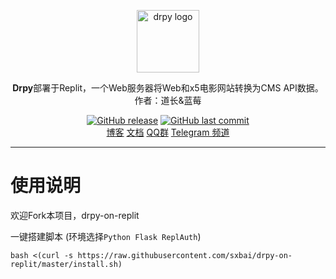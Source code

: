 <p align="center">
    <a href="https://gitcode.net/qq_32394351/dr_py" target="_blank" rel="noopener noreferrer">
        <img width="100" src="https://raw.githubusercontent.com/sxbai/drpy-on-replit/master/ppmmiNj.jpg" alt="drpy logo" />
    </a>
</p>

<p align="center"><b>Drpy</b>部署于Replit，️一个Web服务器将Web和x5电影网站转换为CMS API数据。作者：道长&蓝莓</p>

<p align="center">
<a href="https://github.com/sxbai/drpy-on-replit/releases"><img alt="GitHub release" src="https://img.shields.io/github/release/sxbai/drpy-on-replit.svg?style=flat-square&include_prereleases" /></a>
<a href="https://github.com/sxbai/drpy-on-replit/commits"><img alt="GitHub last commit" src="https://img.shields.io/github/last-commit/sxbai/drpy-on-replit.svg?style=flat-square" /></a>

<br />
<a href="https://blog.sxbai.com">博客</a>
<a href="https://github.com/liu673cn/drpy/blob/master/%E9%81%93%E9%95%BF%E4%B9%B1%E8%AF%B4.md">文档</a>
<a href="https://qm.qq.com/cgi-bin/qm/qr?k=H2KwcXrMdiR5M2blHR5gjZzPfN_S3N_C&jump_from=webapi">QQ群</a>
<a href="https://t.me/sxbai">Telegram 频道</a>
</p>

------------------------------
# 使用说明
欢迎Fork本项目，drpy-on-replit

一键搭建脚本 (环境选择`Python Flask ReplAuth`)
```
bash <(curl -s https://raw.githubusercontent.com/sxbai/drpy-on-replit/master/install.sh)
```
